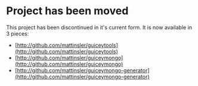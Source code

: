 # Project has been moved

This project has been discontinued in it's current form.  It is now available in 3 pieces:

 * [http://github.com/mattinsler/guiceytools](http://github.com/mattinsler/guiceytools)
 * [http://github.com/mattinsler/guiceymongo](http://github.com/mattinsler/guiceymongo)
 * [http://github.com/mattinsler/guiceymongo-generator](http://github.com/mattinsler/guiceymongo-generator)